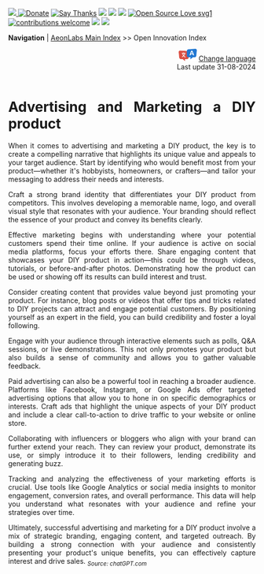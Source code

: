 [![](https://dcbadge.vercel.app/api/server/hw3j3RwfJf) ](https://discord.gg/hw3j3RwfJf)
 [![Donate](https://img.shields.io/badge/donate-$-brown.svg?style=for-the-badge)](http://paypal.me/mtpsilva)
 [![Say Thanks](https://img.shields.io/badge/Say%20Thanks-!-yellow.svg?style=for-the-badge)](https://saythanks.io/to/mtpsilva)
![](https://img.shields.io/github/last-commit/aeonSolutions/aeonSolutions?style=for-the-badge)
<img src="https://us-central1-trackgit-analytics.cloudfunctions.net/token/ping/lztozx5fhr486ojv78ol" />
![](https://views.whatilearened.today/views/github/aeonSolutions/aeonSolutions.svg)
[![Open Source Love svg1](https://badges.frapsoft.com/os/v1/open-source.svg?v=103)](#)
[![contributions welcome](https://img.shields.io/badge/contributions-welcome-brightgreen.svg?style=flat&label=Contributions&colorA=red&colorB=black	)](#)
[<img src="https://cdn.buymeacoffee.com/buttons/v2/default-yellow.png" data-canonical-src="https://cdn.buymeacoffee.com/buttons/v2/default-yellow.png" height="30" />](https://www.buymeacoffee.com/migueltomas)
<a href="https://github.com/sponsors/aeonSolutions">
  <img height="40" src="https://github.com/aeonSolutions/PCB-Prototyping-Catalogue/blob/main/media/become_a_github_sponsor.png">
</a>


**Navigation** | [AeonLabs Main Index](https://github.com/aeonSolutions/aeonSolutions/blob/main/aeonSolutions-Main-Index.md)  >>  Open Innovation Index

<div align="right">
   <img height="25" src="https://github.com/aeonSolutions/aeonSolutions/blob/main/media/language-icon.png"> 
 <a href="https://github-com.translate.goog/aeonSolutions/aeonSolutions/blob/main/Advertising_and_Marketing_a_DIY_product.md?_x_tr_sl=en&_x_tr_tl=fr&_x_tr_hl=en&_x_tr_pto=wapp">Change language</a> <br>
Last update 31-08-2024
</div>

<br>

<div align="justify">

# Advertising and Marketing a DIY product
When it comes to advertising and marketing a DIY product, the key is to create a compelling narrative that highlights its unique value and appeals to your target audience. Start by identifying who would benefit most from your product—whether it's hobbyists, homeowners, or crafters—and tailor your messaging to address their needs and interests.

Craft a strong brand identity that differentiates your DIY product from competitors. This involves developing a memorable name, logo, and overall visual style that resonates with your audience. Your branding should reflect the essence of your product and convey its benefits clearly.

Effective marketing begins with understanding where your potential customers spend their time online. If your audience is active on social media platforms, focus your efforts there. Share engaging content that showcases your DIY product in action—this could be through videos, tutorials, or before-and-after photos. Demonstrating how the product can be used or showing off its results can build interest and trust. 

Consider creating content that provides value beyond just promoting your product. For instance, blog posts or videos that offer tips and tricks related to DIY projects can attract and engage potential customers. By positioning yourself as an expert in the field, you can build credibility and foster a loyal following.

Engage with your audience through interactive elements such as polls, Q&A sessions, or live demonstrations. This not only promotes your product but also builds a sense of community and allows you to gather valuable feedback.

Paid advertising can also be a powerful tool in reaching a broader audience. Platforms like Facebook, Instagram, or Google Ads offer targeted advertising options that allow you to hone in on specific demographics or interests. Craft ads that highlight the unique aspects of your DIY product and include a clear call-to-action to drive traffic to your website or online store.

Collaborating with influencers or bloggers who align with your brand can further extend your reach. They can review your product, demonstrate its use, or simply introduce it to their followers, lending credibility and generating buzz.

Tracking and analyzing the effectiveness of your marketing efforts is crucial. Use tools like Google Analytics or social media insights to monitor engagement, conversion rates, and overall performance. This data will help you understand what resonates with your audience and refine your strategies over time.

Ultimately, successful advertising and marketing for a DIY product involve a mix of strategic branding, engaging content, and targeted outreach. By building a strong connection with your audience and consistently presenting your product's unique benefits, you can effectively capture interest and drive sales. <sub>*Source: chatGPT.com*</sub>
</div>
